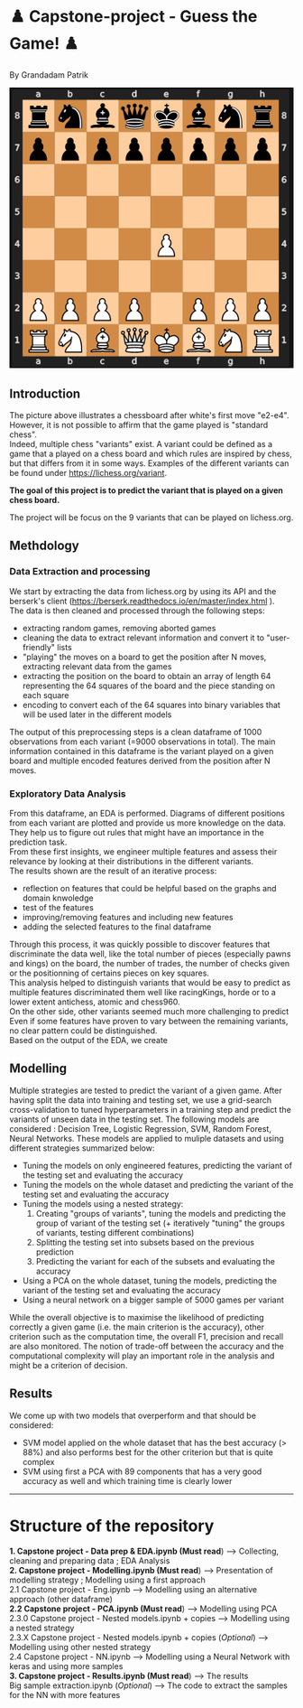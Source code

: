 # :chess_pawn:  Capstone-project - Guess the Game!  :chess_pawn: 
By Grandadam Patrik

![Board](Images/Chessboard.png)

## Introduction

The picture above illustrates a chessboard after white's first move "e2-e4". However, it is not possible to affirm that the game played is "standard chess".  
Indeed, multiple chess "variants" exist. A variant could be defined as a game that a played on a chess board and which rules are inspired by chess, but that differs from it in some ways. 
Examples of the different variants can be found under https://lichess.org/variant.  

**The goal of this project is to predict the variant that is played on a given chess board.**  

The project will be focus on the 9 variants that can be played on lichess.org. 

## Methdology

### Data Extraction and processing

We start by extracting the data from lichess.org by using its API and the berserk's client (https://berserk.readthedocs.io/en/master/index.html ).  
The data is then cleaned and processed through the following steps:  
- extracting random games, removing aborted games  
- cleaning the data to extract relevant information and convert it to "user-friendly" lists  
- "playing" the moves on a board to get the position after N moves, extracting relevant data from the games  
- extracting the position on the board to obtain an array of length 64 representing the 64 squares of the board and the piece standing on each square  
- encoding to convert each of the 64 squares into binary variables that will be used later in the different models  

The output of this preprocessing steps is a clean dataframe of 1000 observations from each variant (=9000 observations in total). 
The main information contained in this dataframe is the variant played on a given board and multiple encoded features derived from the position after N moves.   

### Exploratory Data Analysis

From this dataframe, an EDA is performed. Diagrams of different positions from each variant are plotted and provide us more knowledge on the data. They help us to figure out rules that might have an importance in the prediction task.  
From these first insights, we engineer multiple features and assess their relevance by looking at their distributions in the different variants.  
The results shown are the result of an iterative process:  
- reflection on features that could be helpful based on the graphs and domain knwoledge  
- test of the features  
- improving/removing features and including new features  
- adding the selected features to the final dataframe  

Through this process, it was quickly possible to discover features that discriminate the data well, like the total number of pieces (especially pawns and kings) on the board, the number of trades, the number of checks given or the positionning of certains pieces on key squares.  
This analysis helped to distinguish variants that would be easy to predict as multiple features discriminated them well like racingKings, horde or to a lower extent antichess, atomic and chess960.  
On the other side, other variants seemed much more challenging to predict Even if some features have proven to vary between the remaining variants, no clear pattern could be distinguished.  
Based on the output of the EDA, we create 

## Modelling

Multiple strategies are tested to predict the variant of a given game. After having split the data into training and testing set, we use a grid-search cross-validation to tuned hyperparameters in a training step and predict the variants of unseen data in the testing set. The following models are considered : Decision Tree, Logistic Regression, SVM, Random Forest, Neural Networks. These models are applied to muliple datasets and using different strategies summarized below:  
- Tuning the models on only engineered features, predicting the variant of the testing set and evaluating the accuracy  
- Tuning the models on the whole dataset and predicting the variant of the testing set and evaluating the accuracy  
- Tuning the models using a nested strategy:  
    1. Creating "groups of variants", tuning the models and predicting the group of variant of the testing set (+ iteratively "tuning" the groups of variants, testing different combinations)    
    2. Splitting the testing set into subsets based on the previous prediction  
    3. Predicting the variant for each of the subsets and evaluating the accuracy  
- Using a PCA on the whole dataset, tuning the models, predicting the variant of the testing set and evaluating the accuracy    
- Using a neural network on a bigger sample of 5000 games per variant

While the overall objective is to maximise the likelihood of predicting correctly a given game (i.e. the main criterion is the accuracy), other criterion such as the computation time, the overall F1, precision and recall are also monitored. The notion of trade-off between the accuracy and the computational complexity will play an important role in the analysis and might be a criterion of decision. 

## Results
We come up with two models that overperform and that should be considered:
- SVM model applied on the whole dataset that has the best accuracy (> 88%) and also performs best for the other criterion but that is quite complex  
- SVM using first a PCA with 89 components that has a very good accuracy as well and which training time is clearly lower

---
# Structure of the repository

**1. Capstone project - Data prep & EDA.ipynb (Must read**) --> Collecting, cleaning and preparing data ; EDA Analysis  
**2. Capstone project - Modelling.ipynb (Must read**) --> Presentation of modelling strategy ; Modelling using a first approach  
2.1 Capstone project - Eng.ipynb --> Modelling using an alternative approach (other dataframe)  
**2.2 Capstone project - PCA.ipynb (Must read**) --> Modelling using PCA    
2.3.0 Capstone project - Nested models.ipynb + copies --> Modelling using a nested strategy    
2.3.X Capstone project - Nested models.ipynb + copies (*Optional*) --> Modelling using other nested strategy    
2.4 Capstone project - NN.ipynb --> Modelling using a Neural Network with keras and using more samples  
**3. Capstone project - Results.ipynb (Must read**) --> The results  
Big sample extraction.ipynb (*Optional*) --> The code to extract the samples for the NN with more features  

